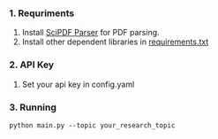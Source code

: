 ### 1. Requriments
1. Install [SciPDF Parser](https://github.com/titipata/scipdf_parser) for PDF parsing.
2. Install other dependent libraries in [requirements.txt](./requirements.txt)
### 2. API Key
1. Set your api key in config.yaml

### 3. Running
```
python main.py --topic your_research_topic
```





